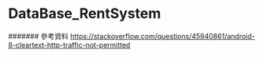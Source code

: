 # DataBase_RentSystem 

####### 參考資料 
https://stackoverflow.com/questions/45940861/android-8-cleartext-http-traffic-not-permitted